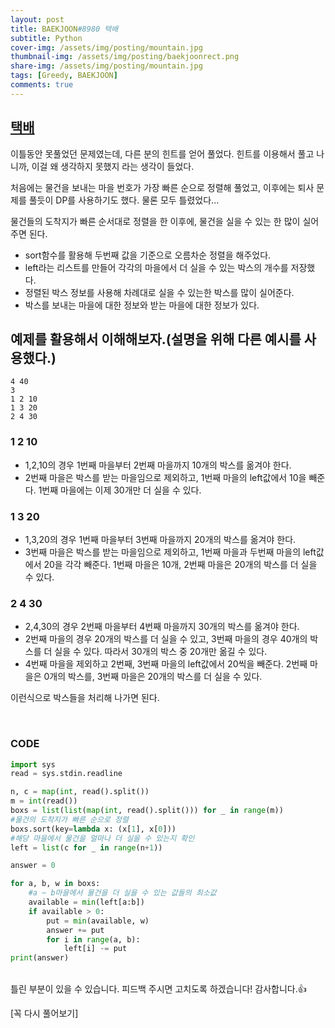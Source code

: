 ```yaml
---
layout: post
title: BAEKJOON#8980 택배
subtitle: Python
cover-img: /assets/img/posting/mountain.jpg
thumbnail-img: /assets/img/posting/baekjoonrect.png
share-img: /assets/img/posting/mountain.jpg
tags: [Greedy, BAEKJOON]
comments: true
---
```


## [택배](https://www.acmicpc.net/problem/8980)

이틀동안 못풀었던 문제였는데, 다른 분의 힌트를 얻어 풀었다.
힌트를 이용해서 풀고 나니까, 이걸 왜 생각하지 못했지 라는 생각이 들었다.

처음에는 물건을 보내는 마을 번호가 가장 빠른 순으로 정렬해 풀었고, 이후에는 퇴사 문제를 풀듯이 DP를 사용하기도 했다. 물론 모두 틀렸었다...

물건들의 도착지가 빠른 순서대로 정렬을 한 이후에, 물건을 실을 수 있는 한 많이 실어주면 된다.

- sort함수를 활용해 두번째 값을 기준으로 오름차순 정렬을 해주었다.
- left라는 리스트를 만들어 각각의 마을에서 더 실을 수 있는 박스의 개수를 저장했다.
- 정렬된 박스 정보를 사용해 차례대로 실을 수 있는한 박스를 많이 실어준다.
- 박스를 보내는 마을에 대한 정보와 받는 마을에 대한 정보가 있다.

## 예제를 활용해서 이해해보자.(설명을 위해 다른 예시를 사용했다.)

```
4 40
3
1 2 10
1 3 20
2 4 30
```

### 1 2 10

- 1,2,10의 경우 1번째 마을부터 2번째 마을까지 10개의 박스를 옮겨야 한다.
- 2번째 마을은 박스를 받는 마을임으로 제외하고, 1번째 마을의 left값에서 10을 빼준다. 1번째 마을에는 이제 30개만 더 실을 수 있다.

### 1 3 20

- 1,3,20의 경우 1번째 마을부터 3번째 마을까지 20개의 박스를 옮겨야 한다.
- 3번째 마을은 박스를 받는 마을임으로 제외하고, 1번째 마을과 두번째 마을의 left값에서 20을 각각 빼준다. 1번째 마을은 10개, 2번째 마을은 20개의 박스를 더 실을 수 있다.

### 2 4 30

- 2,4,30의 경우 2번째 마을부터 4번째 마을까지 30개의 박스를 옮겨야 한다.
- 2번째 마을의 경우 20개의 박스를 더 실을 수 있고, 3번째 마을의 경우 40개의 박스를 더 실을 수 있다. 따라서 30개의 박스 중 20개만 옮길 수 있다.
- 4번째 마을을 제외하고 2번째, 3번째 마을의 left값에서 20씩을 빼준다. 2번째 마을은 0개의 박스를, 3번째 마을은 20개의 박스를 더 실을 수 있다.

이런식으로 박스들을 처리해 나가면 된다.

<br>

### CODE

```python
import sys
read = sys.stdin.readline

n, c = map(int, read().split())
m = int(read())
boxs = list(list(map(int, read().split())) for _ in range(m))
#물건의 도착지가 빠른 순으로 정렬
boxs.sort(key=lambda x: (x[1], x[0]))
#해당 마을에서 물건을 얼마나 더 실을 수 있는지 확인
left = list(c for _ in range(n+1))

answer = 0

for a, b, w in boxs:
    #a ~ b마을에서 물건을 더 실을 수 있는 값들의 최소값
    available = min(left[a:b])
    if available > 0:
        put = min(available, w)
        answer += put
        for i in range(a, b):
            left[i] -= put
print(answer)
```

<br>
틀린 부분이 있을 수 있습니다. 피드백 주시면 고치도록 하겠습니다!
감사합니다.👍

[꼭 다시 풀어보기]
<br>
<br>
